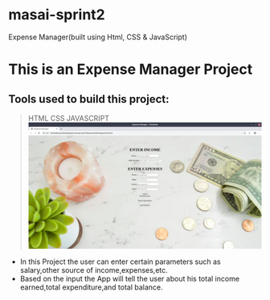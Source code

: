 # masai-sprint2
Expense Manager(built using Html, CSS &amp; JavaScript)
# This is an Expense Manager Project
## Tools used to build this project:
>HTML
>CSS
>JAVASCRIPT
![landing page1](/images/landing1.png)
* In this Project the user can enter certain parameters such as salary,other source of income,expenses,etc.
* Based on the input the App will tell the user about his total income earned,total expenditure,and total balance.
